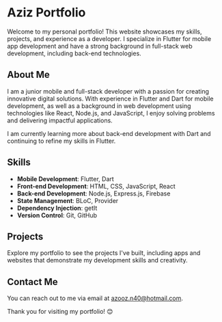 # Aziz Portfolio

Welcome to my personal portfolio! This website showcases my skills, projects, and experience as a developer. I specialize in Flutter for mobile app development and have a strong background in full-stack web development, including back-end technologies.

## About Me
I am a junior mobile and full-stack developer with a passion for creating innovative digital solutions. With experience in Flutter and Dart for mobile development, as well as a background in web development using technologies like React, Node.js, and JavaScript, I enjoy solving problems and delivering impactful applications.

I am currently learning more about back-end development with Dart and continuing to refine my skills in Flutter.

## Skills
- **Mobile Development**: Flutter, Dart
- **Front-end Development**: HTML, CSS, JavaScript, React
- **Back-end Development**: Node.js, Express.js, Firebase
- **State Management**: BLoC, Provider
- **Dependency Injection**: getIt
- **Version Control**: Git, GitHub

## Projects
Explore my portfolio to see the projects I've built, including apps and websites that demonstrate my development skills and creativity.

## Contact Me
You can reach out to me via email at [azooz.n40@hotmail.com](mailto:azooz.n40@hotmail.com).

Thank you for visiting my portfolio! 😊
